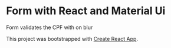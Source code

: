 # Form with React and Material Ui

<p>Form validates the CPF with on blur</p>

This project was bootstrapped with [Create React App](https://github.com/facebook/create-react-app).


